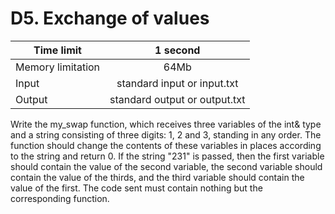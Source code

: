 # D5. Exchange of values


| Time limit     | 1 second           |
| ------------- |:-------------:|
|  Memory limitation   | 64Mb| 
| Input  | standard input or input.txt | 
| Output | standard output or output.txt | 

Write the my_swap function, which receives three variables of the int& type and a string consisting of three digits: 1, 2 and 3, standing in any order. The function should change the contents of these variables in places according to the string and return 0.
If the string "231" is passed, then the first variable should contain the value of the second variable, the second variable should contain the value of the thirds, and the third variable should contain the value of the first.
The code sent must contain nothing but the corresponding function.










